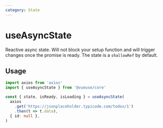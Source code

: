 ```yaml
---
category: State
---
```


# useAsyncState

Reactive async state. Will not block your setup function and will trigger changes once the promise is ready. The state is a `shallowRef` by default.

## Usage

```ts
import axios from 'axios'
import { useAsyncState } from '@vueuse/core'

const { state, isReady, isLoading } = useAsyncState(
  axios
    .get('https://jsonplaceholder.typicode.com/todos/1')
    .then(t => t.data),
  { id: null },
)
```
